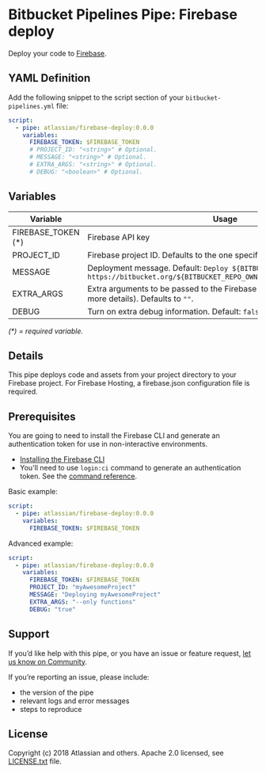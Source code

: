# Bitbucket Pipelines Pipe: Firebase deploy

Deploy your code to [Firebase](https://firebase.google.com/).

## YAML Definition

Add the following snippet to the script section of your `bitbucket-pipelines.yml` file:

```yaml
script:
  - pipe: atlassian/firebase-deploy:0.0.0
    variables:
      FIREBASE_TOKEN: $FIREBASE_TOKEN
      # PROJECT_ID: "<string>" # Optional.            
      # MESSAGE: "<string>" # Optional.               
      # EXTRA_ARGS: "<string>" # Optional.
      # DEBUG: "<boolean>" # Optional.
```
## Variables

| Variable              | Usage                                                       |
| --------------------- | ----------------------------------------------------------- |
| FIREBASE_TOKEN (*)    | Firebase API key |
| PROJECT_ID            | Firebase project ID. Defaults to the one specified in the `.firebaserc` file |
| MESSAGE               | Deployment message. Default: `Deploy ${BITBUCKET_COMMIT} from https://bitbucket.org/${BITBUCKET_REPO_OWNER}/${BITBUCKET_REPO_SLUG}` |
| EXTRA_ARGS            | Extra arguments to be passed to the Firebase CLI (see Firebase docs for more details). Defaults to `""`.
| DEBUG                 | Turn on extra debug information. Default: `false`. |

_(*) = required variable._

## Details
This pipe deploys code and assets from your project directory to your Firebase project. 
For Firebase Hosting, a firebase.json configuration file is required.

## Prerequisites

You are going to need to install the Firebase CLI and generate an authentication token for use in non-interactive environments.

* [Installing the Firebase CLI](https://firebase.google.com/docs/cli/#install_the_firebase_cli)
* You'll need to use `login:ci` command to generate an authentication token. See the [command reference](https://firebase.google.com/docs/cli/#administrative_commands).


Basic example:

```yaml
script:
  - pipe: atlassian/firebase-deploy:0.0.0
    variables:
      FIREBASE_TOKEN: $FIREBASE_TOKEN
```

Advanced example:

```yaml
script:
  - pipe: atlassian/firebase-deploy:0.0.0
    variables:
      FIREBASE_TOKEN: $FIREBASE_TOKEN
      PROJECT_ID: "myAwesomeProject"
      MESSAGE: "Deploying myAwesomeProject"
      EXTRA_ARGS: "--only functions"
      DEBUG: "true"
```

## Support
If you’d like help with this pipe, or you have an issue or feature request, [let us know on Community](https://community.atlassian.com/t5/forums/postpage/choose-node/true/interaction-style/qanda?add-tags=bitbucket-pipelines,pipes,deployment,firebase).

If you’re reporting an issue, please include:

- the version of the pipe
- relevant logs and error messages
- steps to reproduce

## License
Copyright (c) 2018 Atlassian and others.
Apache 2.0 licensed, see [LICENSE.txt](LICENSE.txt) file.
